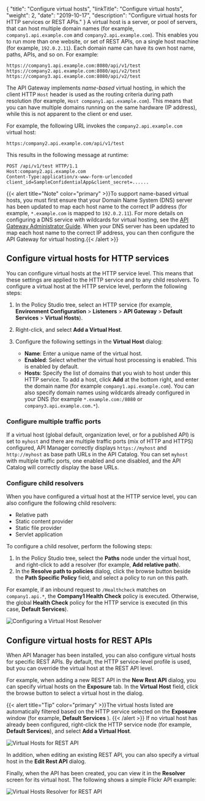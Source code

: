 {
"title": "Configure virtual hosts",
  "linkTitle": "Configure virtual hosts",
  "weight": 2,
  "date": "2019-10-17",
  "description": "Configure virtual hosts for HTTP services or REST APIs."
}
A virtual host is a server, or pool of servers, that can host multiple domain names (for example, `company1.api.example.com` and `company2.api.example.com`). This enables you to run more than one website, or set of REST APIs, on a single host machine (for example, `192.0.2.11`). Each domain name can have its own host name, paths, APIs, and so on. For example:

```
https://company1.api.example.com:8080/api/v1/test
https://company2.api.example.com:8080/api/v2/test
https://company3.api.example.com:8080/api/v2/test
```

The API Gateway implements *name-based* virtual hosting, in which the client HTTP `Host` header is used as the routing criteria during path resolution (for example, `Host company1.api.example.com`). This means that you can have multiple domains running on the same hardware (IP address), while this is not apparent to the client or end user.

For example, the following URL invokes the `company2.api.example.com` virtual host:

```
https:/company2.api.example.com/api/v1/test
```

This results in the following message at runtime:

```
POST /api/v1/test HTTP/1.1
Host:company2.api.example.com
Content-Type:application/x-www-form-urlencoded
client_id=SampleConfidentialApp&client_secret=......
```

{{< alert title="Note" color="primary" >}}To support name-based virtual hosts, you must first ensure that your Domain Name System (DNS) server has been updated to map each host name to the correct IP address (for example, `*.example.com`
is mapped to `192.0.2.11`). For more details on configuring a DNS service with wildcards for virtual hosting, see the
[API Gateway Administrator Guide](/docs/apim_administration/apigtw_admin/). When your DNS server has been updated to map each host name to the correct IP address, you can then configure the API Gateway for virtual hosting.{{< /alert >}}

## Configure virtual hosts for HTTP services

You can configure virtual hosts at the HTTP service level. This means that these settings are applied to the HTTP service and to any child resolvers. To configure a virtual host at the HTTP service level, perform the following steps:

1. In the Policy Studio tree, select an HTTP service (for example, **Environment Configuration** > **Listeners** > **API Gateway** > **Default Services** > **Virtual Hosts**).
2. Right-click, and select **Add a Virtual Host**.
3. Configure the following settings in the **Virtual Host** dialog:

   * **Name**: Enter a unique name of the virtual host.
   * **Enabled**: Select whether the virtual host processing is enabled. This is enabled by default.
   * **Hosts**: Specify the list of domains that you wish to host under this HTTP service. To add a host, click **Add** at the bottom right, and enter the domain name (for example `company1.api.example.com`). You can also specify domain names using wildcards already configured in your DNS (for example `*.example.com:/8080` or `company3.api.example.com.*`).

### Configure multiple traffic ports

If a virtual host (global default, organization level, or for a published API) is set to `myhost` and there are multiple traffic ports (mix of HTTP and HTTPS) configured, API Manager correctly displays `https://myhost` and `http://myhost` as base path URLs in the API Catalog.  You can set `myhost` with multiple traffic ports, one enabled and one disabled, and the API Catalog will correctly display the base URLs.

### Configure child resolvers

When you have configured a virtual host at the HTTP service level, you can also configure the following child resolvers:

* Relative path
* Static content provider
* Static file provider
* Servlet application

To configure a child resolver, perform the following steps:

1. In the Policy Studio tree, select the **Paths** node under the virtual host, and right-click to add a resolver (for example, **Add relative path**).
2. In the **Resolve path to policies** dialog, click the browse button beside the **Path Specific Policy** field, and select a policy to run on this path.

For example, if an inbound request to `/Healthcheck` matches on `company1.api.*`, the **Company1 Health Check** policy is executed. Otherwise, the global **Health Check** policy for the HTTP service is executed (in this case, **Default Services**).

![Configuring a Virtual Host Resolver](/Images/docbook/images/virtual_hosts/v_host_child_resolver.png)

## Configure virtual hosts for REST APIs

When API Manager has been installed, you can also configure virtual hosts for specific REST APIs. By default, the HTTP service-level profile is used, but you can override the virtual host at the REST API level.

For example, when adding a new REST API in the **New Rest API** dialog, you can specify virtual hosts on the **Exposure** tab. In the **Virtual Host** field, click the browse button to select a virtual host in the dialog.

{{< alert title="Tip" color="primary" >}}The virtual hosts listed are automatically filtered based on the HTTP service selected on the **Exposure** window (for example, **Default Services** ). {{< /alert >}}
If no virtual host has already been configured, right-click the HTTP service node (for example, **Default Services**), and select **Add a Virtual Host**.

![Virtual Hosts for REST API](/Images/docbook/images/virtual_hosts/v_host_rest_api.png)

In addition, when editing an existing REST API, you can also specify a virtual host in the **Edit Rest API** dialog.

Finally, when the API has been created, you can view it in the **Resolver** screen for its virtual host. The following shows a simple Flickr API example:

![Virtual Hosts Resolver for REST API](/Images/docbook/images/virtual_hosts/v_host_rest_api_path.png)